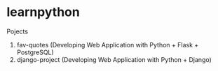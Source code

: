 # learnpython

Pojects
1. fav-quotes (Developing Web Application with Python + Flask + PostgreSQL)
2. django-project (Developing Web Application with Python + Django)